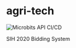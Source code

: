 # agri-tech

![Microbits API CI/CD](https://github.com/adisakshya/agri-tech/workflows/MicroBits%20API%20CI/CD/badge.svg)

SIH 2020 Bidding System

